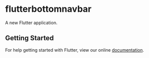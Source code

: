 # flutterbottomnavbar

A new Flutter application.

## Getting Started

For help getting started with Flutter, view our online
[documentation](https://flutter.io/).
